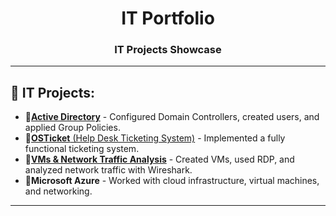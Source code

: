 <h1 align="center">IT Portfolio</h1>
<h3 align="center">IT Projects Showcase</h3>

---

## 🚀 IT Projects:
- 🔹[**Active Directory**](https://github.com/cn205000/IT-Portfolio/tree/main/OSTicket) - Configured Domain Controllers, created users, and applied Group Policies.
- 🔹[**OSTicket** (Help Desk Ticketing System)](https://github.com/cn205000/IT-Portfolio/tree/main/OSTicket) - Implemented a fully functional ticketing system.
- 🔹[**VMs & Network Traffic Analysis**](https://github.com/cn205000/IT-Portfolio/tree/main/VM's%20%26%20Network%20Traffic) - Created VMs, used RDP, and analyzed network traffic with Wireshark.
- 🔹**Microsoft Azure** - Worked with cloud infrastructure, virtual machines, and networking.
---
